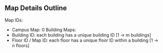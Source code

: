 ## Map Details Outline
Map IDs:
- Campus Map: 0
Building Maps:
- Building ID: each building has a unique building ID [1 -> m buildings]
- Floor ID / Map ID: each floor has a unique floor ID within a building [1 -> n floors]